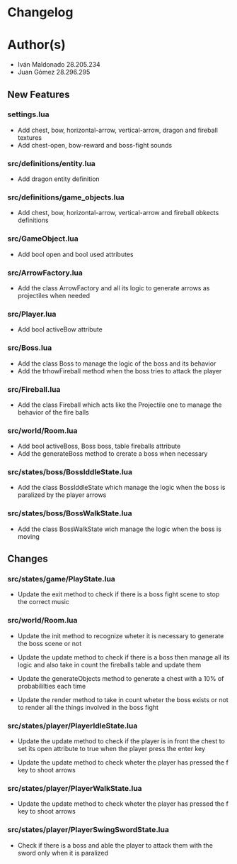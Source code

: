 # Changelog

# Author(s)

- Iván Maldonado 28.205.234
- Juan Gómez 28.296.295



## New Features

### settings.lua

- Add chest, bow, horizontal-arrow, vertical-arrow, dragon and fireball textures
- Add chest-open, bow-reward and boss-fight sounds

### src/definitions/entity.lua

- Add dragon entity definition

### src/definitions/game_objects.lua

- Add chest, bow, horizontal-arrow, vertical-arrow and fireball obkects definitions

### src/GameObject.lua

- Add bool open and bool used attributes

### src/ArrowFactory.lua

- Add the class ArrowFactory and all its logic to generate arrows as projectiles when needed

### src/Player.lua 

- Add bool activeBow attribute 

### src/Boss.lua

- Add the class Boss to manage the logic of the boss and its behavior
- Add the trhowFireball method when the boss tries to attack the player

### src/Fireball.lua

- Add the class Fireball which acts like the Projectile one to manage the behavior of the fire balls 

### src/world/Room.lua

- Add bool activeBoss, Boss boss, table fireballs attribute
- Add the generateBoss method to crerate a boss when necessary

### src/states/boss/BossIddleState.lua

- Add the class BossIddleState which manage the logic when the boss is paralized by the player arrows

### src/states/boss/BossWalkState.lua

- Add the class BossWalkState wich manage the logic when the boss is moving




## Changes


### src/states/game/PlayState.lua

- Update the exit method to check if there is a boss fight scene to stop the correct music

### src/world/Room.lua 

- Update the init method to recognize wheter it is necessary to generate the boss scene or not 

- Update the update method to check if there is a boss then manage all its logic and also take in count the fireballs table and update them 

- Update the generateObjects method to generate a chest with a 10% of probabililties each time

- Update the render method to take in count wheter the boss exists or not to render all the things involved in the boss fight

### src/states/player/PlayerIdleState.lua

- Update the update method to check if the player is in front the chest to set its open attribute to true when the player press the enter key

- Update the update method to check wheter the player has pressed the f key to shoot arrows

### src/states/player/PlayerWalkState.lua

- Update the update method to check wheter the player has pressed the f key to shoot arrows

### src/states/player/PlayerSwingSwordState.lua

- Check if there is a boss and able the player to attack them with the sword only when it is paralized